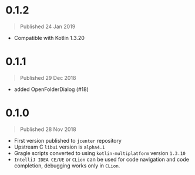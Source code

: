 # 0.1.2
> Published 24 Jan 2019

* Compatible with Kotlin 1.3.20


# 0.1.1
> Published 29 Dec 2018

* added OpenFolderDialog (#18)


# 0.1.0
> Published 28 Nov 2018

* First version published to `jcenter` repository
* Upstream C `libui` version is `alpha4.1`
* Gragle scripts converted to using `kotlin-multiplatform` version `1.3.10`
* `IntelliJ IDEA CE/UE` or `CLion` can be used for code navigation and code completion,
  debugging works only in `CLion`.
